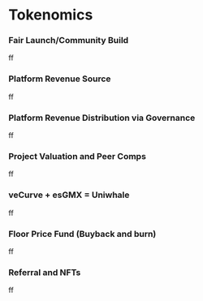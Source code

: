 # Tokenomics

### Fair Launch/Community Build

ff

### Platform Revenue Source

ff

### Platform Revenue Distribution via Governance

ff

### Project Valuation and Peer Comps

ff

### veCurve + esGMX = Uniwhale

ff

### Floor Price Fund (Buyback and burn)

ff

### Referral and NFTs

ff
